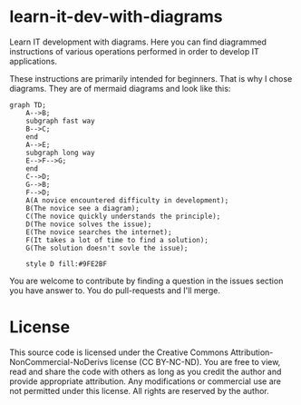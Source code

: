 # learn-it-dev-with-diagrams
Learn IT development with diagrams.
Here you can find diagrammed instructions of various operations performed in order to develop IT applications.

These instructions are primarily intended for beginners. That is why I chose diagrams. They are of mermaid diagrams and look like this:
```mermaid
graph TD;
    A-->B;
    subgraph fast way
    B-->C;
    end
    A-->E;
    subgraph long way
    E-->F-->G;
    end
    C-->D;
    G-->B;
    F-->D;
    A(A novice encountered difficulty in development);
    B(The novice see a diagram);
    C(The novice quickly understands the principle);
    D(The novice solves the issue);
    E(The novice searches the internet);
    F(It takes a lot of time to find a solution);
    G(The solution doesn't sovle the issue);

    style D fill:#9FE2BF
```

You are welcome to contribute by finding a question in the issues section you have answer to. You do pull-requests and I'll merge.


# License
This source code is licensed under the Creative Commons Attribution-NonCommercial-NoDerivs license (CC BY-NC-ND). You are free to view, read and share the code with others as long as you credit the author and provide appropriate attribution. Any modifications or commercial use are not permitted under this license. All rights are reserved by the author.
